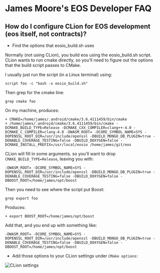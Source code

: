 # James Moore's EOS Developer FAQ

## How do I configure CLion for EOS development (eos itself, not contracts)?

* Find the options that eosio_build.sh uses

Normally (not using CLion), you build eos using the 
eosio_build.sh script. CLion wants to run cmake directly, 
so you'll need to figure out the options that the build 
script passes to CMake.

I usually just run the script (in a Linux terminal) using:

    script foo -c "bash -x eosio_build.sh"

Then grep for the cmake line:

    grep cmake foo
    
On my machine, produces:

```
+ CMAKE=/home/james/.android/cmake/3.6.4111459/bin/cmake
+ /home/james/.android/cmake/3.6.4111459/bin/cmake -DCMAKE_BUILD_TYPE=Release -DCMAKE_CXX_COMPILER=clang++-4.0 -DCMAKE_C_COMPILER=clang-4.0 -DWASM_ROOT= -DCORE_SYMBOL_NAME=SYS -DOPENSSL_ROOT_DIR=/usr/include/openssl -DBUILD_MONGO_DB_PLUGIN=true -DENABLE_COVERAGE_TESTING=false -DBUILD_DOXYGEN=false -DCMAKE_INSTALL_PREFIX=/usr/local/eosio /home/james/git/eos
```

CLion will fill in some arguments. so you'll want to drop ```CMAKE_BUILD_TYPE=Release```, leaving you with:

    -DWASM_ROOT= -DCORE_SYMBOL_NAME=SYS -DOPENSSL_ROOT_DIR=/usr/include/openssl -DBUILD_MONGO_DB_PLUGIN=true -DENABLE_COVERAGE_TESTING=false -DBUILD_DOXYGEN=false -DBOOST_ROOT=/home/james/opt/boost

Then you need to see where the script put Boost:

    grep export foo
    
Produces:

```
+ export BOOST_ROOT=/home/james/opt/boost
```

Add that, and you end up with something like:

```
-DWASM_ROOT= -DCORE_SYMBOL_NAME=SYS -DOPENSSL_ROOT_DIR=/usr/include/openssl -DBUILD_MONGO_DB_PLUGIN=true -DENABLE_COVERAGE_TESTING=false -DBUILD_DOXYGEN=false -DBOOST_ROOT=/home/james/opt/boost
```

* Add those options to your CLion settings under ```CMake options```:

![CLion settings](graphics/cmakeSettingsForFAQ.png "CLion settings")

